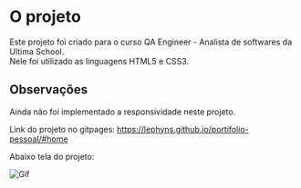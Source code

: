 # O projeto

Este projeto foi criado para o curso QA Engineer - Analista de softwares da Ultima School.<br>
Nele foi utilizado as linguagens HTML5 e CSS3.<br>


## Observações

Ainda não foi implementado a responsividade neste projeto.<br>

Link do projeto no gitpages: https://lephyns.github.io/portifolio-pessoal/#home

Abaixo tela do projeto:

![Gif](./imagens/exibindo_portifolio.gif)
